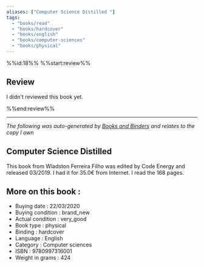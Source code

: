 ```yaml
---
aliases: ["Computer Science Distilled "] 
tags: 
  - "books/read" 
  - "books/hardcover" 
  - "books/english"
  - "books/computer-sciences"
  - "books/physical"
---
```

%%id:18%%
%%start:review%%
## Review
I didn't reviewed this book yet. 

%%end:review%%

---
_The following was auto-generated by [Books and Binders](Books%20and%20Binders.md) and relates to the copy I own_
## Computer Science Distilled 
This book from Wladston Ferreira Filho was edited by Code Energy and released 03/2019. I had it for 35.0€ from Internet. I read the 168 pages.

## More on this book :
- Buying date : 22/03/2020
- Buying condition : brand_new
- Actual condition : very_good
- Book type : physical
- Binding : hardcover
- Language : English
- Category : Computer sciences
- ISBN : 9780997316001
- Weight in grams : 424
